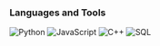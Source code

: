 ### Languages and Tools
![Python](https://img.shields.io/badge/-Python-1E1E1E?style=for-the-badge&logo=python&logoColor=3674A5)
![JavaScript](https://img.shields.io/badge/-JavaScript-1E1E1E?style=for-the-badge&logo=JavaScript&logoColor=E9D54D)
![C++](https://img.shields.io/badge/-C++-1E1E1E?style=for-the-badge&logo=C%2b%2b&logoColor=6296CC)
![SQL](https://img.shields.io/badge/-CQL-1E1E1E?style=for-the-badge&logo=mysql&logoColor=157EFB)